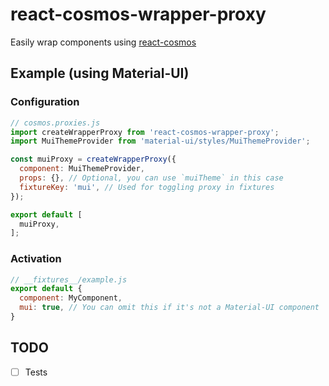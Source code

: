# react-cosmos-wrapper-proxy
Easily wrap components using [react-cosmos](https://github.com/react-cosmos/react-cosmos)

## Example (using Material-UI)
### Configuration
```js
// cosmos.proxies.js
import createWrapperProxy from 'react-cosmos-wrapper-proxy';
import MuiThemeProvider from 'material-ui/styles/MuiThemeProvider';

const muiProxy = createWrapperProxy({
  component: MuiThemeProvider,
  props: {}, // Optional, you can use `muiTheme` in this case
  fixtureKey: 'mui', // Used for toggling proxy in fixtures
});

export default [
  muiProxy,
];
```

### Activation
```js
// __fixtures__/example.js
export default {
  component: MyComponent,
  mui: true, // You can omit this if it's not a Material-UI component
}
```

## TODO
- [ ] Tests
